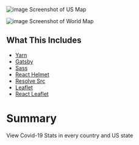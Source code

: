 ![image](https://user-images.githubusercontent.com/16492566/83357464-7aafe580-a33a-11ea-959c-706e46915240.png)
Screenshot of US Map

![image](https://user-images.githubusercontent.com/16492566/83357531-eeea8900-a33a-11ea-9941-06b6f89d72d9.png)
Screenshot of World Map




## What This Includes
* [Yarn](https://yarnpkg.com/en/)
* [Gatsby](https://www.gatsbyjs.org/)
* [Sass](https://sass-lang.com)
* [React Helmet](https://github.com/nfl/react-helmet)
* [Resolve Src](https://github.com/alampros/gatsby-plugin-resolve-src)
* [Leaflet](https://leafletjs.com/)
* [React Leaflet](https://react-leaflet.js.org)

# Summary
View Covid-19 Stats in every country and US state

